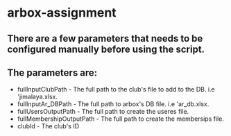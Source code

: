 # arbox-assignment
## There are a few parameters that needs to be configured manually before using the script.
## The parameters are:
- fullInputClubPath - The full path to the club's file to add to the DB. i.e 'jimalaya.xlsx.
- fullInputAr_DBPath - The full path to arbox's DB file. i.e 'ar_db.xlsx.
- fullUsersOutputPath - The full path to create the useres file.
- fullMembershipOutputPath - The full path to create the membersips file.
- clubId - The club's ID

